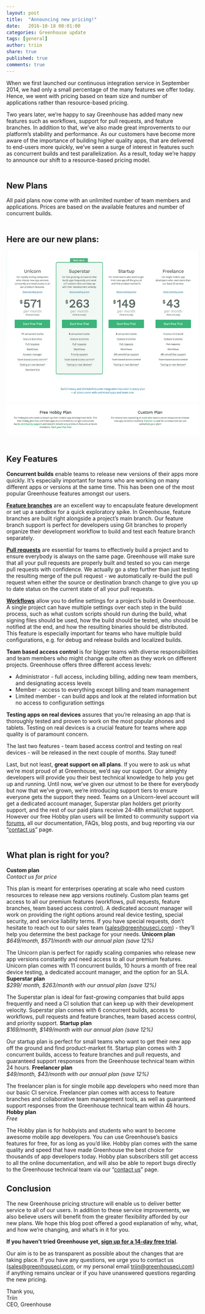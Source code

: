 ```yaml
---
layout: post
title:  "Announcing new pricing!"
date:   2016-10-18 00:01:00
categories: Greenhouse update
tags: [general]
author: triin
share: true
published: true
comments: true
---
```


When we first launched our continuous integration service in September 2014, we had only a small percentage of the many features we offer today. Hence, we went with pricing based on team size and number of applications rather than resource-based pricing.
<!--more-->

Two years later, we’re happy to say Greenhouse has added many new features such as workflows, support for pull requests, and feature branches. In addition to that, we’ve also made great improvements to our platform’s stability and performance. As our customers have become more aware of the importance of building higher quality apps, that are delivered to end-users more quickly, we’ve seen a surge of interest in features such as concurrent builds and test parallelization. As a result, today we’re happy to announce our shift to a resource-based pricing model.  
&nbsp;  

## New Plans

All paid plans now come with an unlimited number of team members and applications. Prices are based on the available features and number of concurrent builds.  
&nbsp;  

## Here are our new plans:

![Greenhouse new pricing](/assets/greenhouse-pricing-screenshot-750.png "Greenhouse new pricing")
&nbsp;  

## Key Features

**Concurrent builds** enable teams to release new versions of their apps more quickly. It’s especially important for teams who are working on many different apps or versions at the same time. This has been one of the most popular Greenhouse features amongst our users.

**[Feature branches](http://docs.greenhouseci.com/docs/github-feature-branches "Feature branches")** are an excellent way to encapsulate feature development or set up a sandbox for a quick exploratory spike. In Greenhouse, feature branches are built right alongside a project’s main branch. Our feature branch support is perfect for developers using Git branches to properly organize their development workflow to build and test each feature branch separately.

**[Pull requests](http://docs.greenhouseci.com/docs/github-pull-requests "Pull requests")** are essential for teams to effectively build a project and to ensure everybody is always on the same page. Greenhouse will make sure that all your pull requests are properly built and tested so you can merge pull requests with confidence. We actually go a step further than just testing the resulting merge of the pull request - we automatically re-build the pull request when either the source or destination branch change to give you up to date status on the current state of all your pull requests.

**[Workflows](http://docs.greenhouseci.com/docs/workflows "Workflows")** allow you to define settings for a project’s build in Greenhouse. A single project can have multiple settings over each step in the build process, such as what custom scripts should run during the build, what signing files should be used, how the build should be tested, who should be notified at the end, and how the resulting binaries should be distributed. This feature is especially important for teams who have multiple build configurations, e.g. for debug and release builds and localized builds.

**Team based access control** is for bigger teams with diverse responsibilities and team members who might change quite often as they work on different projects. Greenhouse offers three different access levels:

* Administrator - full access, including billing, adding new team members, and designating access levels
* Member - access to everything except billing and team management
* Limited member - can build apps and look at the related information but no access to configuration settings

**Testing apps on real devices** assures that you’re releasing an app that is thoroughly tested and proven to work on the most popular phones and tablets. Testing on real devices is a crucial feature for teams where app quality is of paramount concern.

The last two features - team based access control and testing on real devices - will be released in the next couple of months. Stay tuned!

Last, but not least, **great support on all plans**. If you were to ask us what we’re most proud of at Greenhouse, we’d say our support. Our almighty developers will provide you their best technical knowledge to help you get up and running. Until now, we’ve given our utmost to be there for everybody but now that we’ve grown, we’re introducing support tiers to ensure everyone gets the support they need. Teams on a Unicorn-level account will get a dedicated account manager, Superstar plan holders get priority support, and the rest of our paid plans receive 24-48h email/chat support. However our free Hobby plan users will be limited to community support via [forums](http://docs.greenhouseci.com/discuss "forum"), all our documentation, FAQs, blog posts, and bug reporting via our “[contact us](https://greenhouseci.com/contact-us.html "Contact us")” page.  
&nbsp;  

## What plan is right for you?
**Custom plan**  
*Contact us for price*

This plan is meant for enterprises operating at scale who need custom resources to release new app versions routinely. Custom plan teams get access to all our premium features (workflows, pull requests, feature branches, team based access control). A dedicated account manager will work on providing the right options around real device testing, special security, and service liability terms. If you have special requests, don’t hesitate to reach out to our sales team ([sales@greenhouseci.com](mailto:sales@greenhouseci.com)) - they’ll help you determine the best package for your needs.
**Unicorn plan**  
*$649/month, $571/month with our annual plan (save 12%)*

The Unicorn plan is perfect for rapidly scaling companies who release new app versions constantly and need access to all our premium features. Unicorn plan comes with 11 concurrent builds, 10 hours a month of free real device testing, a dedicated account manager, and the option for an SLA.
**Superstar plan**  
*$299/ month, $263/month with our annual plan (save 12%)*

The Superstar plan is ideal for fast-growing companies that build apps frequently and need a CI solution that can keep up with their development velocity. Superstar plan comes with 6 concurrent builds, access to workflows, pull requests and feature branches, team based access control, and priority support.
**Startup plan**  
*$169/month, $149/month with our annual plan (save 12%)*

Our startup plan is perfect for small teams who want to get their new app off the ground and find product-market fit. Startup plan comes with 3 concurrent builds, access to feature branches and pull requests, and guaranteed support responses from the Greenhouse technical team within 24 hours.
**Freelancer plan**  
*$49/month, $43/month with our annual plan (save 12%)*

The freelancer plan is for single mobile app developers who need more than our basic CI service. Freelancer plan comes with access to feature branches and collaborative team management tools, as well as guaranteed support responses from the Greenhouse technical team within 48 hours.
**Hobby plan**  
*Free*

The Hobby plan is for hobbyists and students who want to become awesome mobile app developers. You can use Greenhouse’s basics features for free, for as long as you’d like. Hobby plan comes with the same quality and speed that have made Greenhouse the best choice for thousands of app developers today. Hobby plan subscribers still get access to all the online documentation, and will also be able to report bugs directly to the Greenhouse technical team via our “[contact us](https://greenhouseci.com/contact-us.html "Contact us")” page.
&nbsp;  

## Conclusion

The new Greenhouse pricing structure will enable us to deliver better service to all of our users. In addition to these service improvements, we also believe users will benefit from the greater flexibility afforded by our new plans. We hope this blog post offered a good explanation of why, what, and how we’re changing, and what’s in it for you.

**If you haven't tried Greenhouse yet, [sign up for a 14-day free trial](https://greenhouseci.com/sign-up.html "sign up for a 14-day free trial").**

Our aim is to be as transparent as possible about the changes that are taking place. If you have any questions, we urge you to contact us ([sales@greenhouseci.com](mailto:sales@greenhouseci.com), or my personal email [triin@greenhouseci.com](mailto:triin@greenhouseci.com)) if anything remains unclear or if you have unanswered questions regarding the new pricing.

Thank you,  
Triin  
CEO, Greenhouse
